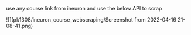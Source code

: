 use any course link from ineuron and use the below API to scrap

![](pk1308/ineuron_course_webscraping/Screenshot from 2022-04-16 21-08-41.png)